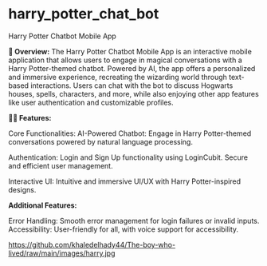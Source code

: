 # harry_potter_chat_bot

Harry Potter Chatbot Mobile App

**📖 Overview:**
The Harry Potter Chatbot Mobile App is an interactive mobile application that allows users to engage in magical conversations with a Harry Potter-themed chatbot. Powered by AI, the app offers a personalized and immersive experience, recreating the wizarding world through text-based interactions. Users can chat with the bot to discuss Hogwarts houses, spells, characters, and more, while also enjoying other app features like user authentication and customizable profiles.

**🧙‍♂️ Features:**

Core Functionalities: AI-Powered Chatbot: Engage in Harry Potter-themed conversations powered by natural language processing.

Authentication: Login and Sign Up functionality using LoginCubit.
Secure and efficient user management.

Interactive UI: Intuitive and immersive UI/UX with Harry Potter-inspired designs.

**Additional Features:**

Error Handling: Smooth error management for login failures or invalid inputs.
Accessibility: User-friendly for all, with voice support for accessibility.

https://github.com/khaledelhady44/The-boy-who-lived/raw/main/images/harry.jpg
